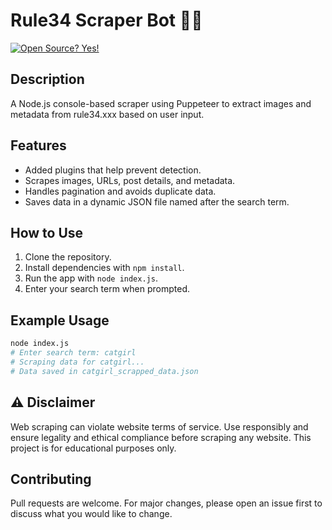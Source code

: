 # Rule34 Scraper Bot 🕵️‍♂️

[![Open Source? Yes!](https://badgen.net/badge/Open%20Source%20%3F/Yes%21/blue?icon=github)]()


## Description

A Node.js console-based scraper using Puppeteer to extract images and metadata from rule34.xxx based on user input.

## Features

- Added plugins that help prevent detection.
- Scrapes images, URLs, post details, and metadata.
- Handles pagination and avoids duplicate data.
- Saves data in a dynamic JSON file named after the search term.

## How to Use

1. Clone the repository.
2. Install dependencies with `npm install`.
3. Run the app with `node index.js`.
4. Enter your search term when prompted.

## Example Usage

```bash
node index.js
# Enter search term: catgirl
# Scraping data for catgirl...
# Data saved in catgirl_scrapped_data.json
```

## ⚠️ Disclaimer 

Web scraping can violate website terms of service. Use responsibly and ensure legality and ethical compliance before scraping any website. This project is for educational purposes only.

## Contributing

Pull requests are welcome. For major changes, please open an issue first to discuss what you would like to change.
